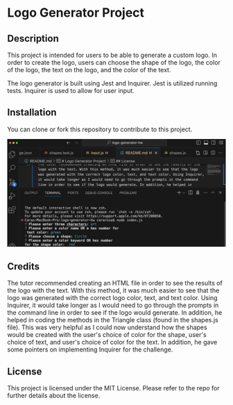 # Logo Generator Project

## Description

This project is intended for users to be able to generate a custom logo. In order to create the logo, users can choose the shape of the logo, the color of the logo, the text on the logo, and the color of the text.

The logo generator is built using Jest and Inquirer. Jest is utilized running tests. Inquirer is used to allow for user input.

## Installation

You can clone or fork this repository to contribute to this project.

![Terminal with Questions](./images/QuestionsScreenshot.png)

## Credits

The tutor recommended creating an HTML file in order to see the results of the logo with the text. With this method, it was much easier to see that the logo was generated with the correct logo color, text, and text color. Using Inquirer, it would take longer as I would need to go through the prompts in the command line in order to see if the logo would generate. In addition, he helped in coding the methods in the Triangle class (found in the shapes.js file). This was very helpful as I could now understand how the shapes would be created with the user's choice of color for the shape, user's choice of text, and user's choice of color for the text. In addition, he gave some pointers on implementing Inquirer for the challenge.

## License

This project is licensed under the MIT License. Please refer to the repo for further details about the license.
